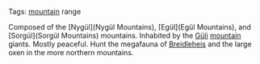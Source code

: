 Tags: [mountain](Mountains) range

Composed of the [Nygül](Nygül Mountains), [Egül](Egül Mountains), and [Sorgül](Sorgül Mountains) mountains. Inhabited by the [Güli](Güli) [mountain](Mountains) giants. Mostly peaceful. Hunt the megafauna of [Breidleheis](Breidleheis) and the large oxen in the more northern mountains. 
